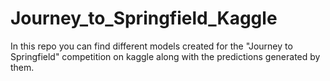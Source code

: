 # Journey_to_Springfield_Kaggle
In this repo you can find different models created for the "Journey to Springfield" competition on kaggle along with the predictions generated by them.
